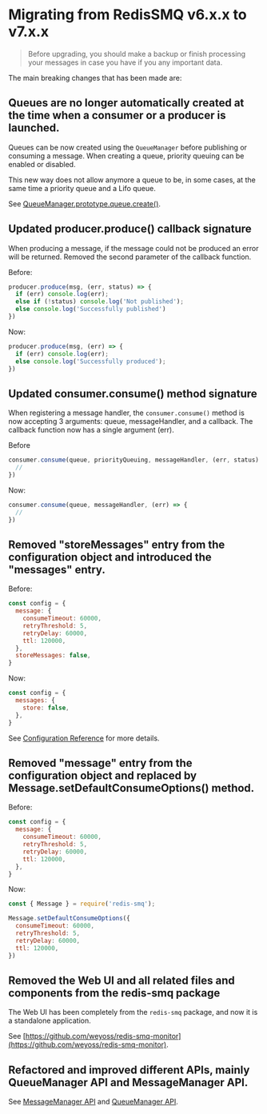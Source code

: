# Migrating from RedisSMQ v6.x.x to v7.x.x

> Before upgrading, you should make a backup or finish processing your messages in case you have if you any important data.

The main breaking changes that has been made are:

## Queues are no longer automatically created at the time when a consumer or a producer is launched. 

Queues can be now created using the `QueueManager` before publishing or consuming a message. When creating a queue, priority queuing can be enabled or disabled.
  
This new way does not allow anymore a queue to be, in some cases, at the same time a priority queue and a Lifo queue.

See [QueueManager.prototype.queue.create()](/docs/api/queue-manager.md#queuemanagerprototypequeuecreate).

## Updated producer.produce() callback signature

When producing a message, if the message could not be produced an error will be returned. Removed the second parameter of the callback function.

Before:

```javascript
producer.produce(msg, (err, status) => {
  if (err) console.log(err);
  else if (!status) console.log('Not published');
  else console.log('Successfully published')
})
```

Now:

```javascript
producer.produce(msg, (err) => {
  if (err) console.log(err);
  else console.log('Successfully produced');
})
```

## Updated consumer.consume() method signature

When registering a message handler, the `consumer.consume()` method is now accepting 3 arguments: queue, messageHandler, and a callback. The callback function now has a single argument (err).

Before

```javascript
consumer.consume(queue, priorityQueuing, messageHandler, (err, status) => {
  //
})
```

Now:

```javascript
consumer.consume(queue, messageHandler, (err) => {
  //
})
```

## Removed "storeMessages" entry from the configuration object and introduced the "messages" entry. 

Before:

```javascript
const config = {
  message: {
    consumeTimeout: 60000,
    retryThreshold: 5,
    retryDelay: 60000,
    ttl: 120000,
  },
  storeMessages: false,
}
```

Now:

```javascript
const config = {
  messages: {
    store: false,
  },
}
```

See [Configuration Reference](/docs/configuration.md) for more details.

## Removed "message" entry from the configuration object and replaced by Message.setDefaultConsumeOptions() method.

Before:

```javascript
const config = {
  message: {
    consumeTimeout: 60000,
    retryThreshold: 5,
    retryDelay: 60000,
    ttl: 120000,
  },
}
```

Now:

```javascript
const { Message } = require('redis-smq');

Message.setDefaultConsumeOptions({
  consumeTimeout: 60000,
  retryThreshold: 5,
  retryDelay: 60000,
  ttl: 120000,
})
```

## Removed the Web UI and all related files and components from the redis-smq package

The Web UI has been completely from the `redis-smq` package, and now it is a standalone application.

See [https://github.com/weyoss/redis-smq-monitor](https://github.com/weyoss/redis-smq-monitor).

## Refactored and improved different APIs, mainly QueueManager API and MessageManager API.

See [MessageManager API](/docs/api/message-manager.md) and [QueueManager API](/docs/api/queue-manager.md).